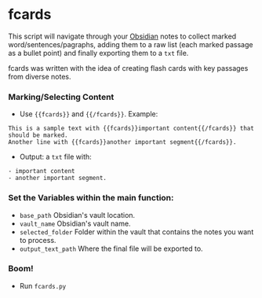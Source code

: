 # fcards

This script will navigate through your [Obsidian](https://obsidian.md/) notes to collect marked word/sentences/pagraphs, adding them to a raw list (each marked passage as a bullet point) and finally exporting them to a `txt` file.

fcards was written with the idea of creating flash cards with key passages from diverse notes.

### Marking/Selecting Content

- Use `{{fcards}}` and `{{/fcards}}`. Example:

```
This is a sample text with {{fcards}}important content{{/fcards}} that should be marked.
Another line with {{fcards}}another important segment{{/fcards}}.
```
- Output: a `txt` file with:

```
- important content
- another important segment.
```

### Set the Variables within the main function:

- `base_path` Obsidian's vault location.
- `vault_name` Obsidian's vault name.
- `selected_folder` Folder within the vault that contains the notes you want to process.
- `output_text_path` Where the final file will be exported to.

### Boom!

- Run `fcards.py`
